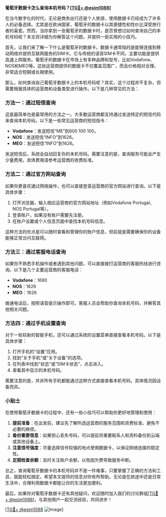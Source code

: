 **葡萄牙数据卡怎么查询本机号码？[[TG💪+ @esim1088](https://t.me/s/esim1088)]**

在当今数字化的时代，无论是商务出行还是个人旅游，使用数据卡已经成为了许多人的必备选择。尤其是在欧洲国家，葡萄牙的数据卡以其便捷性和性价比深受旅行者的喜爱。然而，当你拿到一张葡萄牙的数据卡时，是否曾想过如何查询自己的本机号码呢？本文将详细为你解答这个问题，并提供一些实用的小技巧。

首先，让我们来了解一下什么是葡萄牙的数据卡。数据卡通常指的是能够连接到移动网络并提供互联网服务的SIM卡。它与传统的语音SIM卡不同，主要功能是提供高速上网服务。葡萄牙的数据卡在市场上有多种品牌和型号，比如Vodafone、NOS和MEO等。这些运营商提供的数据卡不仅覆盖范围广，而且价格相对合理，非常适合短期或长期使用。

那么，如何查询自己葡萄牙数据卡上的本机号码呢？其实，这个过程并不复杂，但需要根据具体的运营商和设备类型进行操作。以下是几种常见的方法：

### 方法一：通过短信查询

这是最简单也是最常用的方法之一。大多数运营商都支持通过发送特定的短信代码来查询本机号码。以下是一些常见运营商的短信指令：

- **Vodafone**：发送短信“ME”到600 100 100。
- **NOS**：发送短信“INFO”到1626。
- **MEO**：发送短信“INFO”到1626。

发送短信后，系统会自动回复你的本机号码。需要注意的是，查询服务可能会产生少量费用，具体费用请参考运营商的收费标准。

### 方法二：通过官方网站查询

如果你更喜欢通过网络操作，也可以直接登录运营商的官方网站进行查询。以下是具体步骤：

1. 打开浏览器，输入相应运营商的官方网站地址（例如Vodafone Portugal、NOS Portugal等）。
2. 登录账户，如果没有账户需要先注册。
3. 在账户设置或个人信息页面中查找本机号码信息。

这种方法的优点是可以随时查看和管理你的账户信息，但前提是需要确保你的设备能够正常访问互联网。

### 方法三：通过客服电话查询

如果你不熟悉手机操作或者遇到其他问题，可以直接拨打运营商的客服热线进行咨询。以下是几个主要运营商的客服电话：

- **Vodafone**：1690
- **NOS**：1626
- **MEO**：1626

拨通电话后，按照语音提示操作即可。客服人员会帮助你查询本机号码，并解答其他相关问题。

### 方法四：通过手机设置查询

对于一些较新的智能手机，还可以通过系统的设置菜单直接查看本机号码。以下是具体步骤：

1. 打开手机的“设置”应用。
2. 找到“关于手机”或“关于设备”的选项。
3. 在列表中找到“状态”或“SIM卡状态”，点击进入。
4. 查看其中显示的本机号码。

需要注意的是，并非所有手机都能通过这种方式直接查看本机号码，具体情况因设备而异。

### 小贴士

在使用葡萄牙数据卡的过程中，还有一些小技巧可以帮助你更好地管理和使用：

1. **提前准备**：在出发前，建议先了解所选运营商的服务范围和资费标准，避免不必要的麻烦。
2. **备份重要信息**：如果担心丢失号码，可以提前将重要联系人和资料备份到云端或其他设备上。
3. **注意信号强度**：尽量选择信号较强的地点使用数据卡，以保证网络连接的稳定性。
4. **定期检查余额**：及时关注账户余额，以免因欠费导致服务中断。

总之，查询葡萄牙数据卡的本机号码并不是一件难事，只要掌握了正确的方法和工具，就能轻松搞定。希望本文提供的信息对你有所帮助。无论是在旅途中还是日常生活中，合理利用数据卡都能让你的生活更加便利。

最后，如果你对葡萄牙数据卡还有其他疑问，欢迎随时加入我们的讨论群组[[TG💪+ @esim1088](https://t.me/s/esim1088)]，与其他用户一起交流经验，共同进步！

[[TG💪+ @esim1088](https://t.me/s/esim1088) ![Image](https://i.postimg.cc/4NQfJmqS/Snipaste-2025-05-13-00-14-12.png)]